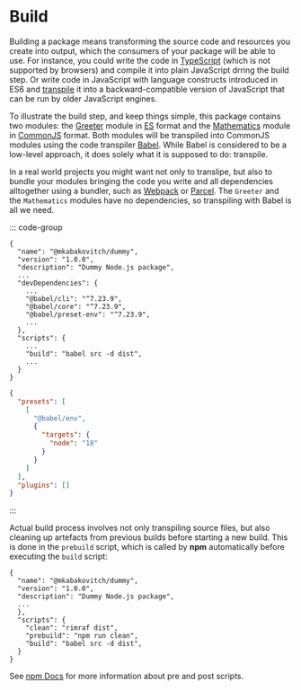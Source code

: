 # Build

Building a package means transforming the source code and resources you create into output, which the consumers of your package will be able to use. For instance, you could write the code in [TypeScript](https://www.typescriptlang.org/) (which is not supported by browsers) and compile it into plain JavaScript drring the build step. Or write code in JavaScript with language constructs introduced in ES6 and [transpile](https://en.wikipedia.org/wiki/Source-to-source_compiler) it into a backward-compatible version of JavaScript that can be run by older JavaScript engines.

To illustrate the build step, and keep things simple, this package contains two modules: the [Greeter](https://github.com/mkabakovitch/dummy-nodejs-package/blob/main/src/greeter.mjs) module in [ES](https://nodejs.org/api/esm.html#modules-ecmascript-modules) format and the [Mathematics](https://github.com/mkabakovitch/dummy-nodejs-package/blob/main/src/mathematics.cjs) module in [CommonJS](https://nodejs.org/api/modules.html#modules-commonjs-modules) format. Both modules will be transpiled into CommonJS modules using the code transpiler [Babel](https://babeljs.io/). While Babel is considered to be a low-level approach, it does solely what it is supposed to do: transpile.

In a real world projects you might want not only to translipe, but also to bundle your modules bringing the code you write and all dependencies alltogether using a bundler, such as [Webpack](https://webpack.js.org/) or [Parcel](https://parceljs.org/). The ```Greeter``` and the ```Mathematics``` modules have no dependencies, so transpiling with Babel is all we need.

::: code-group
```json{8-10,15} [package.json]
{
  "name": "@mkabakovitch/dummy",
  "version": "1.0.0",
  "description": "Dummy Node.js package",
  ...
  "devDependencies": {
    ...
    "@babel/cli": "^7.23.9",
    "@babel/core": "^7.23.9",
    "@babel/preset-env": "^7.23.9",
    ...
  },
  "scripts": {
    ...
    "build": "babel src -d dist",
    ...
  }
}
```
```json [babel.config.json]
{
  "presets": [
    [
      "@babel/env",
      {
        "targets": {
          "node": "18"
        }
      }
    ]
  ],
  "plugins": []
}
```
:::

Actual build process involves not only transpiling source files, but also cleaning up artefacts from previous builds before starting a new build. This is done in the ```prebuild``` script, which is called by __npm__ automatically before executing the ```build``` script:

```json{8-10} [package.json]
{
  "name": "@mkabakovitch/dummy",
  "version": "1.0.0",
  "description": "Dummy Node.js package",
  ... 
  },
  "scripts": {
    "clean": "rimraf dist",
    "prebuild": "npm run clean",
    "build": "babel src -d dist",
  }
}
```

See [npm Docs](https://docs.npmjs.com/cli/v6/using-npm/scripts#pre--post-scripts) for more information about pre and post scripts.